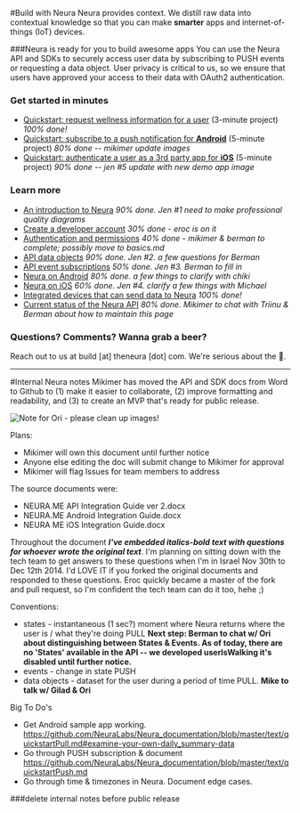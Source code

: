 
#Build with Neura 
Neura provides context. We distill raw data into contextual knowledge so that you can make **smarter** apps and internet-of-things (IoT) devices.  

###Neura is ready for you to build awesome apps
You can use the Neura API and SDKs to securely access user data by subscribing to PUSH events or requesting a data object.  User privacy is critical to us, so we ensure that users have approved your access to their data with OAuth2 authentication.

### Get started in minutes
 - [Quickstart: request wellness information for a user](https://github.com/NeuraLabs/Neura_documentation/blob/master/text/quickstartPull.md) (3-minute project) _100% done!_
 - [Quickstart: subscribe to a push notification for **Android**](https://github.com/NeuraLabs/Neura_documentation/blob/master/text/quickstartPush.md) (5-minute project) _80% done -- mikimer update images_
 - [Quickstart: authenticate a user as a 3rd party app for **iOS**](https://github.com/NeuraLabs/Neura_documentation/blob/master/text/quickstart_iOS.md) (5-minute project) _90% done -- jen #5 update with new demo app image_

### Learn more
 - [An introduction to Neura](https://github.com/NeuraLabs/Neura_documentation/blob/master/text/basics.md)  _90% done. Jen #1 need to make professional quality diagrams_   
 - [Create a developer account](https://github.com/NeuraLabs/Neura_documentation/blob/master/text/account.md) _30% done - eroc is on it_
 - [Authentication and permissions](https://github.com/NeuraLabs/Neura_documentation/blob/master/text/authentication.md) _40% done - mikimer & berman to complete; possibly move to basics.md_
 - [API data objects](https://github.com/NeuraLabs/Neura_documentation/blob/master/text/pull.md) _90% done. Jen #2. a few questions for Berman_  
 - [API event subscriptions](https://github.com/NeuraLabs/Neura_documentation/blob/master/text/push.md)  _50% done. Jen #3. Berman to fill in_ 
 - [Neura on Android](https://github.com/NeuraLabs/Neura_documentation/blob/master/text/SDK_Android.md) _80% done. a few things to clarify with chiki_ 
 - [Neura on iOS](https://github.com/NeuraLabs/Neura_documentation/blob/master/text/SDK_iOS.md) _60% done. Jen #4. clarify a few things with Michael_   
 - [Integrated devices that can send data to Neura](https://github.com/NeuraLabs/Neura_documentation/blob/master/text/integrations.md) _100% done!_ 
 - [Current status of the Neura API](https://github.com/NeuraLabs/Neura_documentation/blob/master/text/status.md) _80% done. Mikimer to chat with Triinu & Berman about how to maintain this page_ 

### Questions? Comments? Wanna grab a beer?
Reach out to us at build [at] theneura [dot] com.  We're serious about the :beer:.


----------------

#Internal Neura notes 
Mikimer has moved the API and SDK docs from Word to Github to (1) make it easier to collaborate, (2) improve formatting and readability, and (3) to create an MVP that's ready for public release.

![Note for Ori - please clean up images!](https://github.com/NeuraLabs/Neura_documentation/blob/master/resources/NoteForOri.jpg)

Plans:  
- Mikimer will own this document until further notice
- Anyone else editing the doc will submit change to Mikimer for approval
- Mikimer will flag Issues for team members to address  


The source documents were:  
  - NEURA.ME API Integration Guide ver 2.docx    
  - NEURA.ME Android Integration Guide.docx  
  - NEURA ME iOS Integration Guide.docx

Throughout the document ***I've embedded italics-bold text with questions for whoever wrote the original text***.  I'm planning on sitting down with the tech team to get answers to these questions when I'm in Israel Nov 30th to Dec 12th 2014.  I'd LOVE IT if you forked the original documents and responded to these questions.  Eroc quickly became a master of the fork and pull request, so I'm confident the tech team can do it too, hehe ;)

Conventions:  
- states - instantaneous (1 sec?) moment where Neura returns where the user is / what they're doing PULL **Next step: Berman to chat w/ Ori about distinguishing between States & Events.  As of today, there are no 'States' available in the API -- we developed userIsWalking it's disabled until further notice.**
- events - change in state PUSH
- data objects - dataset for the user during a period of time PULL. **Mike to talk w/ Gilad & Ori**

Big To Do's
- Get Android sample app working. https://github.com/NeuraLabs/Neura_documentation/blob/master/text/quickstartPull.md#examine-your-own-daily_summary-data
- Go through PUSH subscription & document https://github.com/NeuraLabs/Neura_documentation/blob/master/text/quickstartPush.md 
- Go through time & timezones in Neura. Document edge cases.  


###delete internal notes before public release


